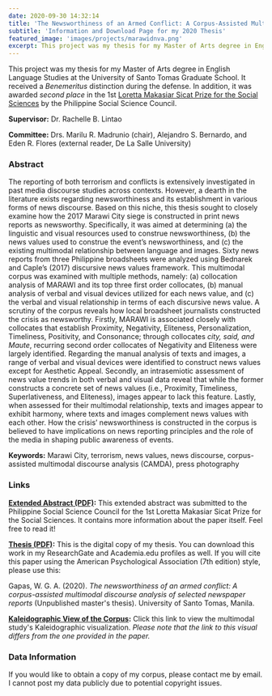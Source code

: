 ```yaml
---
date: 2020-09-30 14:32:14
title: 'The Newsworthiness of an Armed Conflict: A Corpus-Assisted Multimodal Discourse Analysis of Newspaper Reports'
subtitle: 'Information and Download Page for my 2020 Thesis'
featured_image: 'images/projects/marawidnva.png'
excerpt: This project was my thesis for my Master of Arts degree in English Language Studies at the University of Santo Tomas Graduate School. It received a *Benemeritus* distinction during the defense. In addition, it was awarded *second place* in the 1st Loretta Makasiar Sicat Prize for the Social Sciences by the Philippine Social Science Council.
---
```


This project was my thesis for my Master of Arts degree in English Language Studies at the University of Santo Tomas Graduate School. It received a *Benemeritus* distinction during the defense. In addition, it was awarded *second place* in the 1st [Loretta Makasiar Sicat Prize for the Social Sciences](https://pssc.org.ph/lmsprize/) by the Philippine Social Science Council.

**Supervisor:** Dr. Rachelle B. Lintao

**Committee:** Drs. Marilu R. Madrunio (chair), Alejandro S. Bernardo, and Eden R. Flores (external reader, De La Salle University)

### Abstract 
The reporting of both terrorism and conflicts is extensively investigated in past media discourse studies across contexts. However, a dearth in the literature exists regarding newsworthiness and its establishment in various forms of news discourse. Based on this niche, this thesis sought to closely examine how the 2017 Marawi City siege is constructed in print news reports as newsworthy. Specifically, it was aimed at determining (a) the linguistic and visual resources used to construe newsworthiness, (b) the news values used to construe the event’s newsworthiness, and (c) the existing multimodal relationship between language and images. Sixty news reports from three Philippine broadsheets were analyzed using Bednarek and Caple’s (2017) discursive news values framework. This multimodal corpus was examined with multiple methods, namely: (a) collocation analysis of MARAWI and its top three first order collocates, (b) manual analysis of verbal and visual devices utilized for each news value, and (c) the verbal and visual relationship in terms of each discursive news value. A scrutiny of the corpus reveals how local broadsheet journalists constructed the crisis as newsworthy. Firstly, MARAWI is associated closely with collocates that establish Proximity, Negativity, Eliteness, Personalization, Timeliness, Positivity, and Consonance; through collocates *city, said, and Maute*, recurring second order collocates of Negativity and Eliteness were largely identified. Regarding the manual analysis of texts and images, a range of verbal and visual devices were identified to construct news values except for Aesthetic Appeal. Secondly, an intrasemiotic assessment of news value trends in both verbal and visual data reveal that while the former constructs a concrete set of news values (i.e., Proximity, Timeliness, Superlativeness, and Eliteness), images appear to lack this feature. Lastly, when assessed for their multimodal relationship, texts and images appear to exhibit harmony, where texts and images complement news values with each other. How the crisis’ newsworthiness is constructed in the corpus is believed to have implications on news reporting principles and the role of the media in shaping public awareness of events. 

**Keywords:** Marawi City, terrorism, news values, news discourse, corpus-assisted multimodal discourse analysis (CAMDA), press photography

### Links
**[Extended Abstract (PDF)](https://senseigab.github.io/files/research/thesis2020/Gapas2020_ExtendedAbstract.pdf):** This extended abstract was submitted to the Philippine Social Science Council for the 1st Loretta Makasiar Sicat Prize for the Social Sciences. It contains more information about the paper itself. Feel free to read it!

**[Thesis (PDF)](https://senseigab.github.io/files/research/thesis2020/Gapas2020.pdf):** This is the digital copy of my thesis. You can download this work in my ResearchGate and Academia.edu profiles as well. If you will cite this paper using the American Psychological Association (7th edition) style, please use this: 

Gapas, W. G. A. (2020). *The newsworthiness of an armed conflict: A corpus-assisted multimodal discourse analysis of selected newspaper reports* (Unpublished master's thesis). University of Santo Tomas, Manila.

**[Kaleidographic View of the Corpus](https://senseigab.github.io/files/research/thesis2020/index.html):** Click this link to view the multimodal study's Kaleidographic visualization. *Please note that the link to this visual differs from the one provided in the paper.*

### Data Information
If you would like to obtain a copy of my corpus, please contact me by email. I cannot post my data publicly due to potential copyright issues. 